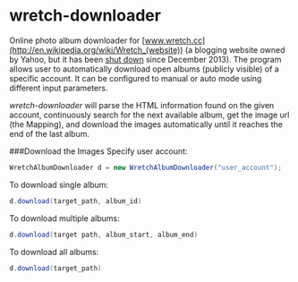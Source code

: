 wretch-downloader
=================
Online photo album downloader for [www.wretch.cc](http://en.wikipedia.org/wiki/Wretch_(website)) (a blogging website owned by Yahoo, but it has been [shut down](http://thenextweb.com/asia/2013/08/30/yahoo-owned-taiwanese-blogging-platform-wretch-cc-is-shutting-down-on-december-26/) since December 2013). The program allows user to automatically download open albums (publicly visible) of a specific account. It can be configured to manual or auto mode using different input parameters. 

*wretch-downloader* will parse the HTML information found on the given account, continuously search for the next available album, get the image url (the Mapping), and download the images automatically until it reaches the end of the last album.

###Download the Images
Specify user account:
```java
WretchAlbumDownloader d = new WretchAlbumDownloader("user_account");
```
To download single album:
```java
d.download(target_path, album_id)
```

To download multiple albums: 
```java
d.download(target path, album_start, album_end)
```

To download all albums:
```java
d.download(target_path)
```
